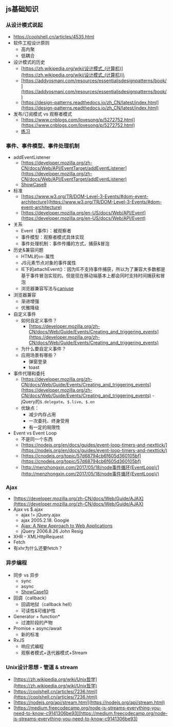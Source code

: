 ## js基础知识

### 从设计模式说起
- https://coolshell.cn/articles/4535.html
- 软件工程设计原则
    - 高内聚
    - 低耦合
- 设计模式的历史
    - [https://zh.wikipedia.org/wiki/设计模式_(计算机)](https://zh.wikipedia.org/wiki/设计模式_(计算机))\
    - [https://addyosmani.com/resources/essentialjsdesignpatterns/book/](https://addyosmani.com/resources/essentialjsdesignpatterns/book/)
    - [https://design-patterns.readthedocs.io/zh_CN/latest/index.html](https://design-patterns.readthedocs.io/zh_CN/latest/index.html)
- 发布/订阅模式 vs 观察者模式
    - [https://www.cnblogs.com/lovesong/p/5272752.html](https://www.cnblogs.com/lovesong/p/5272752.html)
    - [练习](https://github.com/FE-star/exercise17)

### 事件、事件模型、事件处理机制
- addEventListener
    - [https://developer.mozilla.org/zh-CN/docs/Web/API/EventTarget/addEventListener](https://developer.mozilla.org/zh-CN/docs/Web/API/EventTarget/addEventListener)
    - [ShowCase9](https://github.com/FE-star/showcase9)
- 标准
    - [https://www.w3.org/TR/DOM-Level-3-Events/#dom-event-architecture](https://www.w3.org/TR/DOM-Level-3-Events/#dom-event-architecture)
    - [https://developer.mozilla.org/en-US/docs/Web/API/Event](https://developer.mozilla.org/en-US/docs/Web/API/Event)
- 关系
    - Event（事件）：被观察者
    - 事件模型：观察者模式具体实现
    - 事件处理机制：事件传播的方式，捕获&冒泡
- 历史&兼容问题
    - HTML的`on-`属性
    - JS元素节点对象的事件属性
    - IE下的attachEvent()：因为IE不支持事件捕获，所以为了兼容大多数都是基于事件冒泡实现的。但是现在移动端基本上都会同时支持时间捕获和冒泡
    - 浏览器兼容写法与[caniuse](https://caniuse.com/#search=EventTarget)
- 浏览器兼容
    - 渐进增强
    - 优雅降级
- 自定义事件
    - 如何自定义事件？
        - [https://developer.mozilla.org/zh-CN/docs/Web/Guide/Events/Creating_and_triggering_events](https://developer.mozilla.org/zh-CN/docs/Web/Guide/Events/Creating_and_triggering_events)
    - 为什么要自定义事件？
    - 应用场景有哪些？
        - 弹窗登录
        - toast
- 事件代理和委托
    - [https://developer.mozilla.org/zh-CN/docs/Web/Guide/Events/Creating_and_triggering_events](https://developer.mozilla.org/zh-CN/docs/Web/Guide/Events/Creating_and_triggering_events)
    -jQuery的`$.delegate`、`$.live`、`$.on`
    - 优缺点：
        - 减少内存占用
        - 一次委托、终身受用
        - 有一定的局限性
- Event vs Event Loop
    - 不是同一个东西
    - [https://nodejs.org/en/docs/guides/event-loop-timers-and-nexttick/](https://nodejs.org/en/docs/guides/event-loop-timers-and-nexttick/)
    - [https://cnodejs.org/topic/57d68794cb6f605d360105bf](https://cnodejs.org/topic/57d68794cb6f605d360105bf)
    - [http://menzhongxin.com/2017/05/18/node事件循环(EventLoop)/](http://menzhongxin.com/2017/05/18/node事件循环(EventLoop)/)

### Ajax
- [https://developer.mozilla.org/zh-CN/docs/Web/Guide/AJAX](https://developer.mozilla.org/zh-CN/docs/Web/Guide/AJAX)
- Ajax vs $.ajax
    - ajax != jQuery.ajax
    - ajax 2005.2.18. Google
    - [Ajax: A New Approach to Web Applications](https://courses.cs.washington.edu/courses/cse490h/07sp/readings/ajax_adaptive_path.pdf)
    - jQuery 2006.8.26 John Resig
- XHR - XMLHttpRequest
- Fetch
- 有xhr为什么还要fetch？

### 异步编程
- 同步 vs 异步
    - sync
    - async
    - [ShowCase10](https://github.com/FE-star/showcase10)
- 回调（callback）
    - 回调地狱（callback hell）
    - 可读性&可维护性
- Generator + function*
    - 过渡阶段的产物
- Promise + async/await
    - 新的标准
- RxJS
    - 响应式编程
    - 观察者模式+迭代器模式+Stream

### Unix设计思想 - 管道 & stream
- [https://zh.wikipedia.org/wiki/Unix哲学](https://zh.wikipedia.org/wiki/Unix哲学)
- [https://coolshell.cn/articles/7236.html](https://coolshell.cn/articles/7236.html)
- [https://nodejs.org/api/stream.html](https://nodejs.org/api/stream.html)
- [https://medium.freecodecamp.org/node-js-streams-everything-you-need-to-know-c9141306be93](https://medium.freecodecamp.org/node-js-streams-everything-you-need-to-know-c9141306be93)